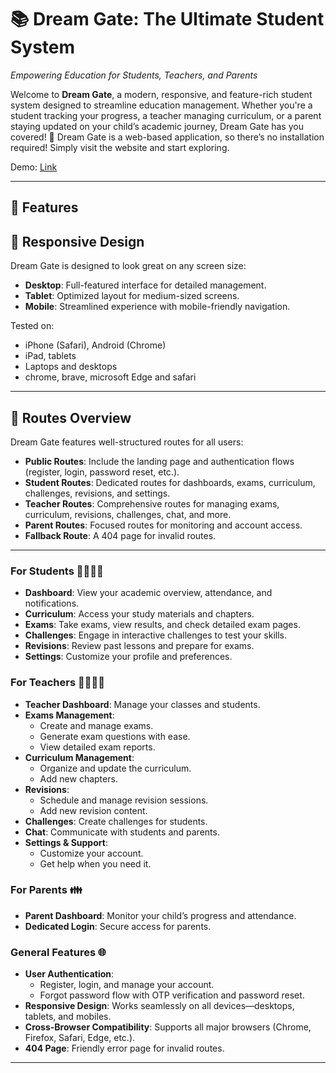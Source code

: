 # 📚 Dream Gate: The Ultimate Student System

<!-- ![Dream Gate Banner](https://via.placeholder.com/1200x400.png?text=Dream Gate+Student+System)   -->
*Empowering Education for Students, Teachers, and Parents*

Welcome to **Dream Gate**, a modern, responsive, and feature-rich student system designed to streamline education management. Whether you're a student tracking your progress, a teacher managing curriculum, or a parent staying updated on your child’s academic journey, Dream Gate has you covered! 🎉
Dream Gate is a web-based application, so there’s no installation required! Simply visit the website and start exploring.

Demo: [Link](https://students-system-beta.vercel.app/)

---

## 🌟 Features

## 📱 Responsive Design

Dream Gate is designed to look great on any screen size:
- **Desktop**: Full-featured interface for detailed management.
- **Tablet**: Optimized layout for medium-sized screens.
- **Mobile**: Streamlined experience with mobile-friendly navigation.

Tested on:
- iPhone (Safari), Android (Chrome)
- iPad, tablets
- Laptops and desktops
- chrome, brave, microsoft Edge and safari

---


## 🔗 Routes Overview

Dream Gate features well-structured routes for all users:
- **Public Routes**: Include the landing page and authentication flows (register, login, password reset, etc.).
- **Student Routes**: Dedicated routes for dashboards, exams, curriculum, challenges, revisions, and settings.
- **Teacher Routes**: Comprehensive routes for managing exams, curriculum, revisions, challenges, chat, and more.
- **Parent Routes**: Focused routes for monitoring and account access.
- **Fallback Route**: A 404 page for invalid routes.

---

### For Students 👩‍🎓👨‍🎓
- **Dashboard**: View your academic overview, attendance, and notifications.
- **Curriculum**: Access your study materials and chapters.
- **Exams**: Take exams, view results, and check detailed exam pages.
- **Challenges**: Engage in interactive challenges to test your skills.
- **Revisions**: Review past lessons and prepare for exams.
- **Settings**: Customize your profile and preferences.

### For Teachers 👩‍🏫👨‍🏫
- **Teacher Dashboard**: Manage your classes and students.
- **Exams Management**:
  - Create and manage exams.
  - Generate exam questions with ease.
  - View detailed exam reports.
- **Curriculum Management**:
  - Organize and update the curriculum.
  - Add new chapters.
- **Revisions**:
  - Schedule and manage revision sessions.
  - Add new revision content.
- **Challenges**: Create challenges for students.
- **Chat**: Communicate with students and parents.
- **Settings & Support**:
  - Customize your account.
  - Get help when you need it.

### For Parents 👪
- **Parent Dashboard**: Monitor your child’s progress and attendance.
- **Dedicated Login**: Secure access for parents.

### General Features 🌐
- **User Authentication**:
  - Register, login, and manage your account.
  - Forgot password flow with OTP verification and password reset.
- **Responsive Design**: Works seamlessly on all devices—desktops, tablets, and mobiles.
- **Cross-Browser Compatibility**: Supports all major browsers (Chrome, Firefox, Safari, Edge, etc.).
- **404 Page**: Friendly error page for invalid routes.

---